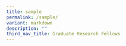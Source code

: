 ```yaml
---
title: sample
permalink: /sample/
variant: markdown
description: ""
third_nav_title: Graduate Research Fellows
---
```

